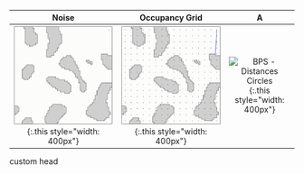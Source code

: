 
|                                     Noise                                     |                                          Occupancy Grid                                           |                                                   A                                                   |
|:-----------------------------------------------------------------------------:|:-------------------------------------------------------------------------------------------------:|:-----------------------------------------------------------------------------------------------------:|
| ![BPS - Build](../assets/imgs/bps/bps_build.gif){:.this style="width: 400px"} | ![BPS - Distances Lines](../assets/imgs/bps/bps_distances_lines.gif){:.this style="width: 400px"} | ![BPS - Distances Circles](../assets/imgs/bps/bps_distances_circles.gif){:.this style="width: 400px"} |


custom head
<link rel="icon" type="image/svg+xml" href="{{ '/assets/favicon/favicon.svg' | relative_url }}">
<link rel="icon" type="image/png" href="/assets/favicon/favicon.png">


 <script type="text/x-mathjax-config">
    MathJax.Hub.Config({
      tex2jax: {
        skipTags: ['script', 'noscript', 'style', 'textarea', 'pre'],
        inlineMath: [['$','$']]
      }
    });
 </script>
  <script src="https://cdn.mathjax.org/mathjax/latest/MathJax.js?config=TeX-AMS-MML_HTMLorMML" type="text/javascript"></script>

<!-- Mathjax Support -->
<script type="text/javascript" async
  src="https://cdn.mathjax.org/mathjax/latest/MathJax.js?config=TeX-MML-AM_CHTML">
</script>